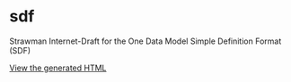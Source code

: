# sdf
Strawman Internet-Draft for the One Data Model Simple Definition Format (SDF)

[View the generated HTML][sdf.html]

[sdf.html]: https://raw.githack.com/cabo/sdf/namespace/sdf.html
